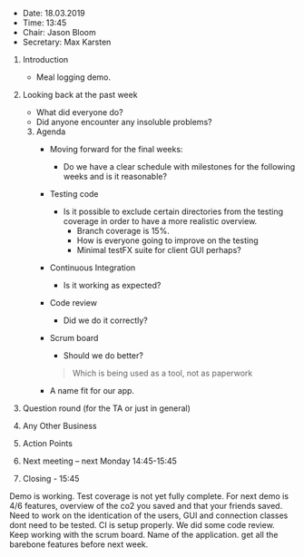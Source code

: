 - Date: 18.03.2019
- Time: 13:45
- Chair: Jason Bloom
- Secretary: Max Karsten

1.	Introduction
	- Meal logging demo.

2.  Looking back at the past week
    - What did everyone do?
    - Did anyone encounter any insoluble problems?

	3.	Agenda 
		- Moving forward for the final weeks:
			- Do we have a clear schedule with milestones for the following weeks and is it reasonable?
		
		- Testing code
		    - Is it possible to exclude certain directories from the testing coverage in order to have a more realistic overview.
				- Branch coverage is 15%.
				- How is everyone going to improve on the testing
				- Minimal testFX suite for client GUI perhaps?
			
		- Continuous Integration
	        - Is it working as expected?
		- Code review
	        - Did we do it correctly?
		- Scrum board
		    - Should we do better? 
		    >Which is being used as a tool, not as paperwork

		- A name fit for our app.

4.  Question round (for the TA or just in general)
5.	Any Other Business
6.	Action Points
7.	Next meeting – next Monday 14:45-15:45 
8.	Closing - 15:45

Demo is working. Test coverage is not yet fully complete. For next demo is 4/6 features, overview of the co2 you saved and that your friends saved.
Need to work on the identication of the users, 
GUI and connection classes dont need to be tested.
CI is setup properly.
We did some code review.
Keep working with the scrum board.
Name of the application.
get all the barebone features before next week.